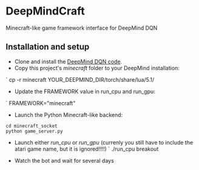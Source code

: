 # DeepMindCraft
Minecraft-like game framework interface for DeepMind DQN


## Installation and setup

* Clone and install the [DeepMind DQN code](https://github.com/kuz/DeepMind-Atari-Deep-Q-Learner).
* Copy this project's *minecraft* folder to your DeepMind installation:

` cp -r minecraft YOUR_DEEPMIND_DIR/torch/share/lua/5.1/

* Update the FRAMEWORK value in run_cpu and run_gpu:

` FRAMEWORK="minecraft"

* Launch the Python Minecraft-like backend:

```
cd minecraft_socket
python game_server.py
```

* Launch either *run_cpu* or *run_gpu* (currenly you still have to include the atari game name, but it is ignored!!!!)
` ./run_cpu breakout

* Watch the bot and wait for several days

